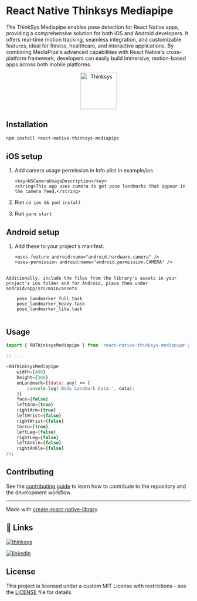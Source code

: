 # React Native Thinksys Mediapipe

The ThinkSys Mediapipe enables pose detection for React Native apps, providing a comprehensive solution for both iOS and Android developers. It offers real-time motion tracking, seamless integration, and customizable features, ideal for fitness, healthcare, and interactive applications. By combining MediaPipe's advanced capabilities with React Native's cross-platform framework, developers can easily build immersive, motion-based apps across both mobile platforms.

<p align="center">
<img src="https://i.ibb.co/L1FNt92/thinksys-logo.png" height="100" alt="Thinksys" />
</p>

## Installation

```sh
npm install react-native-thinksys-mediapipe
```

## iOS setup

1. Add camera usage permission in Info.plist in example/ios
    ```
    <key>NSCameraUsageDescription</key>
	<string>This app uses camera to get pose landmarks that appear in the camera feed.</string>
    ```
   
2. Run ```cd ios && pod install```

3. Run ``` yarn start ```


## Android setup

1. Add these to your project's manifest.

    ```
    <uses-feature android:name="android.hardware.camera" />
    <uses-permission android:name="android.permission.CAMERA" />
    ```

##
```
Additionally, include the files from the library's assets in your project's ios folder and for Android, place them under android/app/src/main/assets
    
    pose_landmarker_full.task
    pose_landmarker_heavy.task
    pose_landmarker_lite.task
    
```

## Usage

```js
import { RNThinksysMediapipe } from 'react-native-thinksys-mediapipe';

// ...

<RNThinksysMediapipe 
    width={400}
    height={300}
    onLandmark={(data: any) => {
        console.log('Body Landmark Data:', data);
    }}
    face={false}
    leftArm={true}
    rightArm={true}
    leftWrist={false}
    rightWrist={false}
    torso={true}
    leftLeg={false}
    rightLeg={false}
    leftAnkle={false}
    rightAnkle={false}
/>;

```

## Contributing

See the [contributing guide](CONTRIBUTING.md) to learn how to contribute to the repository and the development workflow.

---

Made with [create-react-native-library](https://github.com/callstack/react-native-builder-bob)

## 🔗 Links
[![thinksys](https://img.shields.io/badge/my_portfolio-000?style=for-the-badge&logo=ko-fi&logoColor=white)](https://thinksys.com/)

[![linkedin](https://img.shields.io/badge/linkedin-0A66C2?style=for-the-badge&logo=linkedin&logoColor=white)](https://in.linkedin.com/company/thinksys-inc)

## License

This project is licensed under a custom MIT License with restrictions - see the [LICENSE](LICENSE) file for details.
